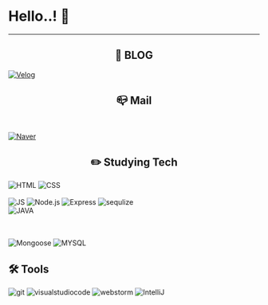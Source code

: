 # Hello..! 👋
---

## <center>  📔 BLOG </center>
[![Velog](https://img.shields.io/badge/Velog-20C997?style=for-the-badge&logo=Velog&logoColor=white)](https://velog.io/@dzpro0327)
## <center> 📪 Mail </center><br>
[![Naver](https://img.shields.io/badge/Naver-03C75A?style=for-the-badge&logo=Naver&logoColor=white&mailto:dzpro0327@naver.com)](mailto:dzpro0327@naver.com)

## <center>✏️ Studying Tech </center>
![HTML](https://img.shields.io/badge/HTML-E34F26?style=for-the-badge&logo=html5&logoColor=white)
![CSS](https://img.shields.io/badge/CSS-1572B6?style=for-the-badge&logo=css3&logoColor=white)
<br><br>
![JS](https://img.shields.io/badge/JavaScript-F7DF1E?style=for-the-badge&logo=javascript&logoColor=white)
![Node.js](https://img.shields.io/badge/NODE.JS-339933?style=for-the-badge&logo=node.js&logoColor=white)
![Express](https://img.shields.io/badge/Express-000000?style=for-the-badge&logo=express&logoColor=white)
![sequlize](https://img.shields.io/badge/Sequelize-52B0E7?style=for-the-badge&logo=Sequelize&logoColor=white)
<br>
![JAVA](https://img.shields.io/badge/java-007396?style=for-the-badge&logo=java&logoColor=white)
<!-- ![SPRING](https://img.shields.io/badge/Spring-6DB33F?style=for-the-badge&logo=spring&logoColor=white) -->
<br><br>
![Mongoose](https://img.shields.io/badge/MongoDB-47A248?style=for-the-badge&logo=MongoDB&logoColor=white)
![MYSQL](https://img.shields.io/badge/MYsql-4479A1?style=for-the-badge&logo=mysql&logoColor=white)


## 🛠 Tools
![git](https://img.shields.io/badge/git-F05032?style=for-the-badge&logo=git&logoColor=white)
![visualstudiocode](https://img.shields.io/badge/VSCode-007ACC?style=for-the-badge&logo=visualstudiocode&logoColor=white)
![webstorm](https://img.shields.io/badge/webstorm-000000?style=for-the-badge&logo=webstorm&logoColor=white)
![IntelliJ](https://img.shields.io/badge/IntelliJ-000000?style=for-the-badge&logo=IntelliJIDEA&logoColor=white)
